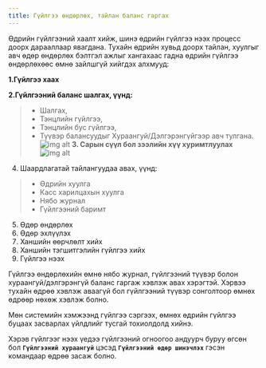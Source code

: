```yaml
---
title: Гүйлгээ өндөрлөх, тайлан баланс гаргах
---
```

Өдрийн гүйлгээний хаалт хийж, шинэ өдрийн гүйлгээ нээх процесс доорх дарааллаар явагдана. Тухайн өдрийн хувьд доорх тайлан, хуулгыг авч өдөр өндөрлөх бэлтгэл ажлыг хангахаас гадна өдрийн гүйлгээ өндөрлөхөөс өмнө зайлшгүй хийгдэх алхмууд:

**1.Гүйлгээ хаах**

**2.Гүйлгээний баланс шалгах, үүнд:**
> - Шалгах, 
> - Тэнцлийн гүйлгээ, 
> - Тэнцлийн бус гүйлгээ, 
> - Түүвэр балансуудыг Хураангуй/Дэлгэрэнгүйгээр авч тулгана.
![img alt](/img/gbShalgah.png)
**3.	Сарын сүүл бол зээлийн хүү хуримтлуулах**
![img alt](/img/gbShalgah.png)
4.	Шаардлагатай тайлангуудаа авах, үүнд:
> - Өдрийн хуулга 
> - Касс харилцахын хуулга
> - Нябо журнал
> - Гүйлгээний баримт
5.	Өдөр өндөрлөх
6.	Өдөр эхлүүлэх
7.	Ханшийн өөрчлөлт хийх
8.	Ханшийн тэгшитгэлийн гүйлгээ хийх
9.	Гүйлгээ нээх

Гүйлгээ өндөрлөхийн өмнө нябо журнал, гүйлгээний түүвэр болон хураангуй/дэлгэрэнгүй баланс гаргаж хэвлэж авах хэрэгтэй. Хэрвээ тухайн өдрөө хэвлэж аваагүй бол гүйлгээний түүвэр сонголтоор өмнөх өдрөөр нөхөж хэвлэж болно.

Мөн системийн хэмжээнд гүйлгээ сэргээх, өмнөх өдрийн гүйлгээ буцаах засварлах үйлдлийг тусгай тохиолдолд хийнэ.

Хэрэв гүйлгээг нээх үедээ гүйлгээний огноогоо андуурч буруу өгсөн бол **`Гүйлгээний хураангуй`** цэсэд **`Гүйлгээний өдөр шинэчлэх`** гэсэн командаар өдрөө засаж болно.




 